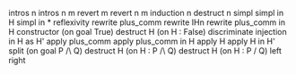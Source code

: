 intros n
intros n m
revert m
revert n m
induction n
destruct n
simpl
simpl in H
simpl in *
reflexivity
rewrite plus_comm
rewrite IHn
rewrite plus_comm in H
constructor (on goal True)
destruct H (on H : False)
discriminate
injection in H as H'
apply plus_comm
apply plus_comm in H
apply H
apply H in H'
split (on goal P /\ Q)
destruct H (on H : P /\ Q)
destruct H (on H : P \/ Q)
left
right
